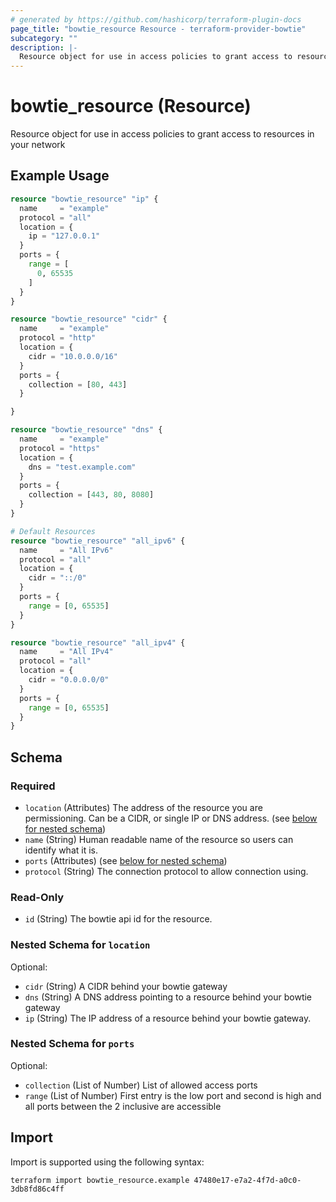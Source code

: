 ```yaml
---
# generated by https://github.com/hashicorp/terraform-plugin-docs
page_title: "bowtie_resource Resource - terraform-provider-bowtie"
subcategory: ""
description: |-
  Resource object for use in access policies to grant access to resources in your network
---
```


# bowtie_resource (Resource)

Resource object for use in access policies to grant access to resources in your network

## Example Usage

```terraform
resource "bowtie_resource" "ip" {
  name     = "example"
  protocol = "all"
  location = {
    ip = "127.0.0.1"
  }
  ports = {
    range = [
      0, 65535
    ]
  }
}

resource "bowtie_resource" "cidr" {
  name     = "example"
  protocol = "http"
  location = {
    cidr = "10.0.0.0/16"
  }
  ports = {
    collection = [80, 443]
  }

}

resource "bowtie_resource" "dns" {
  name     = "example"
  protocol = "https"
  location = {
    dns = "test.example.com"
  }
  ports = {
    collection = [443, 80, 8080]
  }
}

# Default Resources
resource "bowtie_resource" "all_ipv6" {
  name     = "All IPv6"
  protocol = "all"
  location = {
    cidr = "::/0"
  }
  ports = {
    range = [0, 65535]
  }
}

resource "bowtie_resource" "all_ipv4" {
  name     = "All IPv4"
  protocol = "all"
  location = {
    cidr = "0.0.0.0/0"
  }
  ports = {
    range = [0, 65535]
  }
}
```

<!-- schema generated by tfplugindocs -->
## Schema

### Required

- `location` (Attributes) The address of the resource you are permissioning. Can be a CIDR, or single IP or DNS address. (see [below for nested schema](#nestedatt--location))
- `name` (String) Human readable name of the resource so users can identify what it is.
- `ports` (Attributes) (see [below for nested schema](#nestedatt--ports))
- `protocol` (String) The connection protocol to allow connection using.

### Read-Only

- `id` (String) The bowtie api id for the resource.

<a id="nestedatt--location"></a>
### Nested Schema for `location`

Optional:

- `cidr` (String) A CIDR behind your bowtie gateway
- `dns` (String) A DNS address pointing to a resource behind your bowtie gateway
- `ip` (String) The IP address of a resource behind your bowtie gateway.


<a id="nestedatt--ports"></a>
### Nested Schema for `ports`

Optional:

- `collection` (List of Number) List of allowed access ports
- `range` (List of Number) First entry is the low port and second is high and all ports between the 2 inclusive are accessible

## Import

Import is supported using the following syntax:

```shell
terraform import bowtie_resource.example 47480e17-e7a2-4f7d-a0c0-3db8fd86c4ff
```

